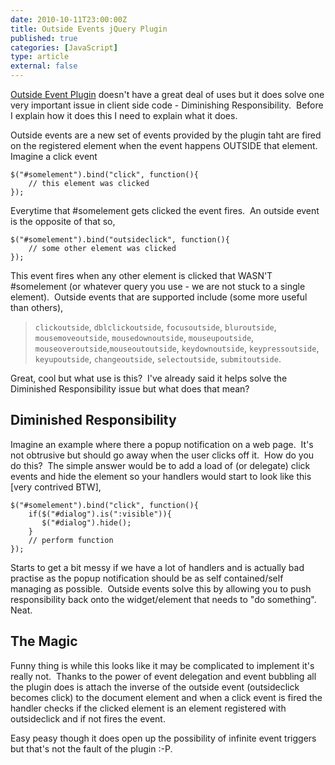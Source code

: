 ```yaml
---
date: 2010-10-11T23:00:00Z
title: Outside Events jQuery Plugin
published: true
categories: [JavaScript]
type: article
external: false
---
```

<p><a href="http://benalman.com/projects/jquery-outside-events-plugin/">Outside Event Plugin</a> doesn't have a great deal of uses but it does solve one very important issue in client side code - Diminishing Responsibility.  Before I explain how it does this I need to explain what it does.</p><p>Outside events are a new set of events provided by the plugin taht are fired on the registered element when the event happens OUTSIDE that element.  Imagine a click event</p><div class="highlight"><pre><code><span class="nx">$</span><span class="p">(</span><span class="s2">"#somelement"</span><span class="p">).</span><span class="nx">bind</span><span class="p">(</span><span class="s2">"click"</span><span class="p">,</span> <span class="kd">function</span><span class="p">(){</span>
    <span class="c1">// this element was clicked</span>
<span class="p">});</span>
</code></pre></div>
<p>Everytime that #somelement gets clicked the event fires.  An outside event is the opposite of that so,</p><div class="highlight"><pre><code><span class="nx">$</span><span class="p">(</span><span class="s2">"#somelement"</span><span class="p">).</span><span class="nx">bind</span><span class="p">(</span><span class="s2">"outsideclick"</span><span class="p">,</span> <span class="kd">function</span><span class="p">(){</span>
    <span class="c1">// some other element was clicked</span>
<span class="p">});</span>
</code></pre></div>
<p>This event fires when any other element is clicked that WASN'T #somelement (or whatever query you use - we are not stuck to a single element).  Outside events that are supported include (some more useful than others),</p><blockquote class="posterous_medium_quote"><p><code>clickoutside</code>, <code>dblclickoutside</code>, <code>focusoutside</code>, <code>bluroutside</code>, <code>mousemoveoutside</code>, <code>mousedownoutside</code>, <code>mouseupoutside</code>, <code>mouseoveroutside</code>,<code>mouseoutoutside</code>, <code>keydownoutside</code>, <code>keypressoutside</code>, <code>keyupoutside</code>, <code>changeoutside</code>, <code>selectoutside</code>, <code>submitoutside</code>.</p></blockquote><p>Great, cool but what use is this?  I've already said it helps solve the Diminished Responsibility issue but what does that mean?</p><h2>Diminished Responsibility</h2><p>Imagine an example where there a popup notification on a web page.  It's not obtrusive but should go away when the user clicks off it.  How do you do this?  The simple answer would be to add a load of (or delegate) click events and hide the element so your handlers would start to look like this [very contrived BTW],</p><div class="highlight"><pre><code><span class="nx">$</span><span class="p">(</span><span class="s2">"#somelement"</span><span class="p">).</span><span class="nx">bind</span><span class="p">(</span><span class="s2">"click"</span><span class="p">,</span> <span class="kd">function</span><span class="p">(){</span>
    <span class="k">if</span><span class="p">(</span><span class="nx">$</span><span class="p">(</span><span class="s2">"#dialog"</span><span class="p">).</span><span class="nx">is</span><span class="p">(</span><span class="s2">":visible"</span><span class="p">)){</span>
       <span class="nx">$</span><span class="p">(</span><span class="s2">"#dialog"</span><span class="p">).</span><span class="nx">hide</span><span class="p">();</span>
    <span class="p">}</span>
    <span class="c1">// perform function</span>
<span class="p">});</span>
</code></pre></div>
<p>Starts to get a bit messy if we have a lot of handlers and is actually bad practise as the popup notification should be as self contained/self managing as possible.  Outside events solve this by allowing you to push responsibility back onto the widget/element that needs to "do something".  Neat.</p><h2>The Magic</h2><p>Funny thing is while this looks like it may be complicated to implement it's really not.  Thanks to the power of event delegation and event bubbling all the plugin does is attach the inverse of the outside event (outsideclick becomes click) to the document element and when a click event is fired the handler checks if the clicked element is an element registered with outsideclick and if not fires the event. </p><p>Easy peasy though it does open up the possibility of infinite event triggers but that's not the fault of the plugin :-P. </p>